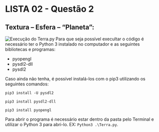 # LISTA 02 - Questão 2

## Textura – Esfera – “Planeta”:
![Execução do Terra.py](https://cdn.discordapp.com/attachments/589988846465450013/1010345703144431656/unknown.png)
Para que seja possível execultar o código é necessário ter o Python 3 instalado no computador e as seguintes bibliotecas e programas: 
- pyopengl 
- pysdl2-dll 
- pysdl2

Caso ainda não tenha, é possível instalá-los com o pip3 utilizando os seguintes comandos:

`pip3 install -U pysdl2`

`pip3 install pysdl2-dll`

`pip3 install pyopengl`

Para abrir o programa é necessário estar dentro da pasta pelo Terminal e utilizar o Python 3 para abri-lo. EX: `Python3 .\Terra.py`.